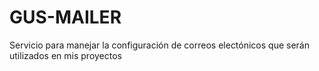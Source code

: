 # GUS-MAILER

Servicio para manejar la configuración de correos electónicos que serán utilizados en mis proyectos
